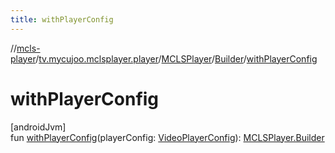```yaml
---
title: withPlayerConfig
---
```

//[mcls-player](../../../../index.html)/[tv.mycujoo.mclsplayer.player](../../index.html)/[MCLSPlayer](../index.html)/[Builder](index.html)/[withPlayerConfig](with-player-config.html)



# withPlayerConfig



[androidJvm]\
fun [withPlayerConfig](with-player-config.html)(playerConfig: [VideoPlayerConfig](../../../tv.mycujoo.mclsplayer.player.config/-video-player-config/index.html)): [MCLSPlayer.Builder](index.html)




